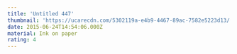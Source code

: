 ```yaml
---
title: 'Untitled 447'
thumbnail: 'https://ucarecdn.com/5302119a-e4b9-4467-89ac-7582e5223d13/'
date: 2015-06-24T14:54:06.000Z
material: Ink on paper
rating: 4
---
```

